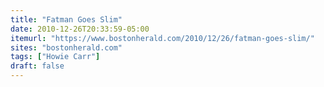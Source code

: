 ```yaml
---
title: "Fatman Goes Slim"
date: 2010-12-26T20:33:59-05:00
itemurl: "https://www.bostonherald.com/2010/12/26/fatman-goes-slim/"
sites: "bostonherald.com"
tags: ["Howie Carr"]
draft: false
---
```


